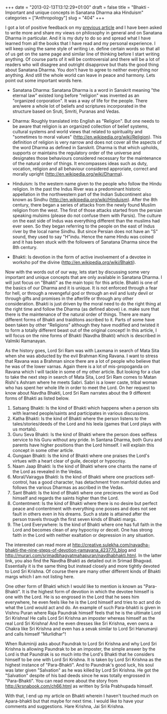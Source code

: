 +++
date = "2013-02-13T13:12:29+01:00"
draft = false
title = "Bhakti - Important and unique concepts in Sanatana Dharma aka Hinduism"
categories = ["Anthropology"]
slug = "404"
+++

I got a lot of positive feedback on my <a title="Of Pseudo-seculars And Xenophobes" href="http://www.naresh.se/2013/02/11/of-psuedo-seculars-and-xenophobes/" target="_blank">previous article</a> and I have been asked to write more and share my views on philosophy in general and on Sanatana Dharma in particular. And it is my duty to do so and spread what I have learned from all the books that I have read and my personal experience. I will keep using the same style of writing i.e. define certain words so that all of us get on the same page and similar line of thinking before I start writing anything. Of course parts of it will be controversial and there will be a lot of readers who will disagree and outright disapprove but thats the good thing about Sanatana Dharma. You don't have to agree to neither everything nor anything. And still the whole world can leave in peace and harmony. Lets point out some important words here.

- Sanatana Dharma: Sanatana Dharma is a word in Sanskrit meaning "the eternal law" existed long before "religion" was invented as an "organized corporation". It was a way of life for the people. There are/were a whole lot of beliefs and scriptures incorporated in the structure based on Sruti, Smriti, Puranas and Vedas.

- Dharma: Roughly translated into English as "Religion". But one needs to be aware that religion is an organized collection of belief systems, cultural systems and world views that related to spirituality and "sometimes to moral values" (<a href="http://en.wikipedia.org/wiki/Religion" target="_blank">http://en.wikipedia.org/wiki/Religion</a>). This definition of religion is very narrow and does not cover all the aspects of the word Dharma as defined in Sanskrit. Dharma is that which upholds, supports or maintains the regulatory order of the universe and designates those behaviours considered necessary for the maintenance of the natural order of things. It encompasses ideas such as duty, vocation, religion and all behaviour considered approriate, correct and morally upright (<a href="http://en.wikipedia.org/wiki/Dharma" target="_blank">http://en.wikipedia.org/wiki/Dharma</a>).

- Hinduism: Is the western name given to the people who follow the Hindu religion. In the past the Indus River was a predominant historic appellation in the northwestern part of the Indian Subcontinent also known as Sindhu (<a href="http://en.wikipedia.org/wiki/Hinduism" target="_blank">http://en.wikipedia.org/wiki/Hinduism</a>). After the 8th century, there began a series of attacks from the newly found Muslim religion from the west. The first of those attacks started from the persian speaking mulsims (please do not confuse them with Parsis). The culture on the east side of Indus was everything different than the muslims had ever seen. So they began referring to the people on the east of Indus river by the local name Sindhu. But since Persian does not have an "S" sound, they used to say "H"indu. Hence the name Hindu was coined and it has been stuck with the followers of Sanatana Dharma since the 8th century.

- Bhakti: Is devotion in the form of active involvement of a devotee in worksho pof the divine (<a href="http://en.wikipedia.org/wiki/Bhakti" target="_blank">http://en.wikipedia.org/wiki/Bhakti</a>).

Now with the words out of our way, lets start by discussing some very important and unique concepts that are only available in Sanatana Dharma. I will just focus on "Bhakti" as the main topic for this article. Bhakti is one of the basics of our Dharma and it is unique. It is not enforced through a fear for hell, or through a revengeful god or through an evil and lusty devil or through gifts and promises in the afterlife or through any other consideration. Bhakti is just driven by the moral need to do the right thing at the right time and follow the Dharma (as defined above) i.e. make sure that there is the maintenance of the natural order of things. There are many different forms of Bhakti and traiditons ascribed to it. Parts of some have been taken by other "Religions" although they have modified and twisted it to form a totally different beast out of the original concept! In this article, I will focus on the nine forms of Bhakti (Navdha Bhakti) which is described in Valmiki Ramanayan.

As the history goes, Lord Sri Ram was with Laxmana in search of Mata Sita when she was abducted by the evil Brahman King Ravana. I want to stress that Ravana was a Brahman since there are a lot of people who believe that he was of the lower varnas. Again there is a lot of mis-propoganda on Ravana which I will tackle in some of my other article. But looking for a clue to take the next step in search of Mata Sita, Lord Sri Ram comes to Matan Rishi's Ashram where he meets Sabri. Sabri is a lower caste, tribal woman who has spent her whole life in order to meet the Lord. On her request to know about Navdha Bhakti, Lord Sri Ram narrates about the 9 different forms of Bhakti as listed below.

1. Satsang Bhakti: Is the kind of Bhakti which happens when a person sits with learned people/saints and participates in various discussions.
2. Katha Bhakti: Is the kind of Bhakti where the person listens to the tales/stories/deeds of the Lord and his leela (games that Lord plays with us mortals).
3. Guru Seva Bhakti: Is the kind of Bhakti where the person does selfless service to his Guru without any pride. In Santana Dharma, both Guru and parents have higher positions than the Lord himself. I will explain this concept in some other article.
4. Gungaan Bhakti: Is the kind of Bhakti where one praises the Lord's virtues with a heart clear of guile, deceipt or hypocrisy.
5. Naam Jaap Bhakti: Is the kind of Bhakti where one chants the name of the Lord as revealed in the Vedas.
6. Moral/Vairagya Bhakti: Is the kind of Bhakti where one practices self-control, has a good character, has detachment from manfold duties and follows the various Dharmas as ascribed in the Vedas.
7. Sant Bhakti: Is the kind of Bhakti where one precieves the word as God himself and regards the saints higher than the Lord.
8. Contentment: Is the kind of Bhakti where there is no desire but perfect peace and contentment with everything one posses and does not see fault in others even in his dreams. Such a state is attained after the person travels through the first seven kinds of Bhakti margs.
9. The Lord Everywhere: Is the kind of Bhakti where one has full faith in the Lord and becomes clean of any hypocrisy or deceit. One has strong faith in the Lord with neither exaltation or depression in any situation.

The interested can read more at <a href="http://creative.sulekha.com/navadha-bhakti-the-nine-steps-of-devotion-ramayana_423770_blog" target="_blank">http://creative.sulekha.com/navadha-bhakti-the-nine-steps-of-devotion-ramayana_423770_blog</a> and <a href="http://murari.com/srimadbhagvatmahapuran/navdhabhakti.html" target="_blank">http://murari.com/srimadbhagvatmahapuran/navdhabhakti.html</a>. In the latter link, you also find the Navdha Bhakti as detailed out in Srimad Bhagvad. Essentially it is the same thing but instead closely and more tightly devoted to Lord Sri Krishna. Of course there are many other different kinds of Bhakti margs which I am not listing here.

One other form of Bhakti which I would like to mention is known as "Para-Bhakti". It is the highest form of devotion in which the devotee himself is one with the Lord. He is so engrosed in the Lord that he sees him everywhere, he even feels like he is the Lord himself and tries to act and do what the Lord would act and do. An example of such Para-bhakti is given in Vishnu Puran where Raja Paundrak himself feels that he is the ultimate Lord Sri Krishna! He calls Lord Sri Krishna an imposter whereas himself as the real Lord Sri Krishna! And he even dresses like Sri Krishna, even owns a Chakra like Sri Krishna and even has a sevak similar to Lord Sri Hanumanji and calls himself "Murlidhar"!

When Rukminiji asks about Paundrak to Lord Sri Krishna and why Lord Sri Krishna is allowing Paundrak to be an imposter, the simple answer by the Lord is that Paundrak is so much into the Lord's Bhakti that he considers himself to be one with Lord Sri Krishna. It is taken by Lord Sri Krishna as the highest instance of "Para-Bhakti". And to Paundrak's good luck, his soul was later given "Salvation" as he was killed by Lord Sri Krishna. He got the "Salvation" despite of his bad deeds since he was totally engrossed in "Para-Bhakti". You can read more about the story from <a href="http://krsnabook.com/ch66.html" target="_blank">http://krsnabook.com/ch66.html</a> as written by Srila Prabhupada himself.

With that, I end up my article on Bhakti wherein I haven't touched much on Apara-bhakti but that maybe for next time. I would like to have your comments and suggestions. Hare Krishna, Jai Sri Krishna.
